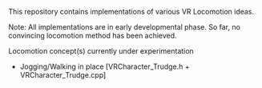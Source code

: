 This repository contains implementations of various VR Locomotion ideas. 

Note: All implementations are in early developmental phase. 
So far, no convincing locomotion method has been achieved. 

Locomotion concept(s) currently under experimentation 
  - Jogging/Walking in place [VRCharacter_Trudge.h + VRCharacter_Trudge.cpp]

